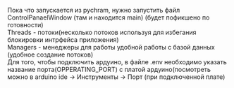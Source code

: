 Пока что запускается из pychram, нужно запустить файл ControlPanaelWindow (там и находится main) (будет пофикшено по готовности)\
Threads - потоки(несколько потоков используя для избегания блокировки интрфейса приложения)\
Managers - менеджеры для работы удобной работы с базой данных (удобное создание потоков)\
Для того, чтобы подключить ардуино, в файле .env необходимо указать название порта(OPPERATING_PORT) с платой ардуино(посмотреть можно в arduino ide -> Инструменты -> Порт (при подключенной плате)
